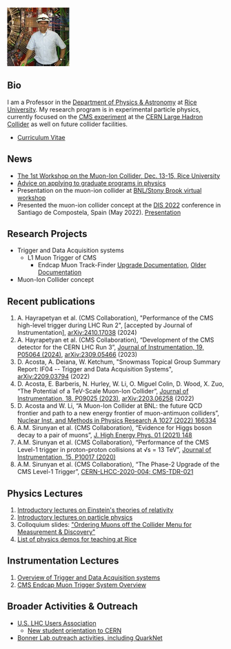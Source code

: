 ![DA image](Darin_Acosta_photo_cms-sm.jpeg)

## Bio
I am a Professor in the [Department of Physics & Astronomy](https://physics.rice.edu/) at [Rice University](https://rice.edu/). My research program is in experimental particle physics, currently focused on the [CMS experiment](https://cms.cern/) at the [CERN Large Hadron Collider](https://home.cern/science/accelerators/large-hadron-collider) as well on future collider facilities.
- [Curriculum Vitae](Acosta-CV-2.pdf)

## News
- [The 1st Workshop on the Muon-Ion Collider, Dec. 13-15, Rice University](https://muic2023.rice.edu/)
- [Advice on applying to graduate programs in physics](https://github.com/acostad/acostad.github.io/blob/main/GradSchoolApps.md)
- Presentation on the muon-ion collider at [BNL/Stony Brook virtual workshop](https://indico.bnl.gov/event/17909/contributions/75309/attachments/46878/79462/MuIC-BNL-Acosta.pdf)
- Presented the muon-ion collider concept at the [DIS 2022](https://indico.cern.ch/event/1072533/) conference in Santiago de Compostela, Spain (May 2022). [Presentation](https://indico.cern.ch/event/1072533/contributions/4779228/attachments/2435658/4171607/DIS-MuIC-Acosta2.pdf) 

## Research Projects
- Trigger and Data Acquisition systems
  - L1 Muon Trigger of CMS
    - Endcap Muon Track-Finder [Upgrade Documentation](https://cms-emtf.docs.cern.ch/), [Older Documentation](https://github.com/jiafulow/emtf-resources-page)
- Muon-Ion Collider concept

## Recent publications
1. A. Hayrapetyan et al. (CMS Collaboration), "Performance of the CMS high-level trigger during LHC Run 2", [accepted by Journal of Instrumentation], [arXiv:2410.17038](https://arxiv.org/abs/2410.17038) (2024)
2.	A. Hayrapetyan et al. (CMS Collaboration), “Development of the CMS detector for the CERN LHC Run 3”, [Journal of Instrumentation, 19, P05064 (2024)](https://iopscience.iop.org/article/10.1088/1748-0221/19/05/P05064), [arXiv:2309.05466](https://arxiv.org/abs/2309.05466) (2023) 
3. D. Acosta, A. Deiana, W. Ketchum, "Snowmass Topical Group Summary Report: IF04 -- Trigger and Data Acquisition Systems", [arXiv:2209.03794](https://arxiv.org/abs/2209.03794) (2022)
4. D. Acosta, E. Barberis, N. Hurley, W. Li, O. Miguel Colin, D. Wood, X. Zuo, “The Potential of a TeV-Scale Muon-Ion Collider”, [Journal of Instrumentation, 18, P09025 (2023)](https://iopscience.iop.org/article/10.1088/1748-0221/18/09/P09025), [arXiv:2203.06258](https://arxiv.org/abs/2203.06258) (2022)
5. D. Acosta and W. Li, “A Muon-Ion Collider at BNL: the future QCD frontier and path to a new energy frontier of muon-antimuon colliders”, [Nuclear Inst. and Methods in Physics Research A 1027 (2022) 166334](https://doi.org/10.1016/j.nima.2022.166334)
6. A.M. Sirunyan et al. (CMS Collaboration), “Evidence for Higgs boson decay to a pair of muons”, [J. High Energy Phys. 01 (2021) 148](https://doi.org/10.1007/JHEP01(2021)148)
7. A.M. Sirunyan et al. (CMS Collaboration), “Performance of the CMS Level-1 trigger in proton-proton collisions at √s = 13 TeV”, [Journal of Instrumentation, 15, P10017 (2020)](https://doi.org/10.1088/1748-0221/15/10/P10017)
8. A.M. Sirunyan et al. (CMS Collaboration), “The Phase-2 Upgrade of the CMS Level-1 Trigger”, [CERN-LHCC-2020-004; CMS-TDR-021](https://cds.cern.ch/record/2714892?ln=en) 

## Physics Lectures
1. [Introductory lectures on Einstein's theories of relativity](https://github.com/acostad/Lectures/blob/main/RelativityVideos.md)
4. [Introductory lectures on particle physics](https://github.com/acostad/Lectures/blob/main/ParticlePhysicsIntro.md)
5. Colloquium slides: ["Ordering Muons off the Collider Menu for Measurement & Discovery"](https://github.com/acostad/acostad.github.io/blob/main/MuonsForDiscovery-Colloq-Acosta.pdf)
6. [List of physics demos for teaching at Rice](https://github.com/acostad/Demos/blob/main/DemoListRicePandA.md)

## Instrumentation Lectures
1. [Overview of Trigger and Data Acquisition systems](https://github.com/acostad/acostad.github.io/blob/main/TriggerOverviewLecture.pdf)
2. [CMS Endcap Muon Trigger System Overview](https://github.com/acostad/acostad.github.io/blob/main/EMTFhardwareOverview-rev2022.pdf)

## Broader Activities & Outreach
- [U.S. LHC Users Association](http://www.uslua.org/)
  - [New student orientation to CERN](NewStudentOrientationAtCERN.pdf)
- [Bonner Lab outreach activities, including QuarkNet](https://star.rice.edu/outreach/)
